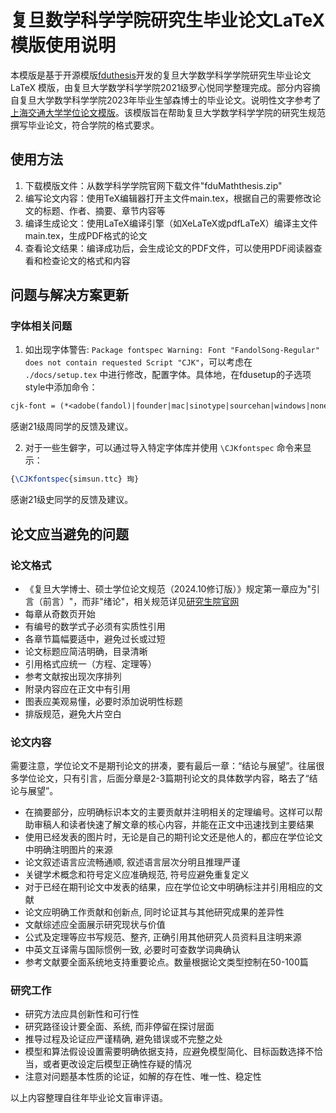 # 复旦数学科学学院研究生毕业论文LaTeX模版使用说明

本模版是基于开源模版[fduthesis](https://github.com/stone-zeng/fduthesis)开发的复旦大学数学科学学院研究生毕业论文 LaTeX 模版，由复旦大学数学科学学院2021级罗心悦同学整理完成。部分内容摘自复旦大学数学科学学院2023年毕业生邹森博士的毕业论文。说明性文字参考了[上海交通大学学位论文模版](https://github.com/sjtug/SJTUThesis)。该模版旨在帮助复旦大学数学科学学院的研究生规范撰写毕业论文，符合学院的格式要求。

## 使用方法

1. 下载模版文件：从数学科学学院官网下载文件"fduMaththesis.zip"
2. 编写论文内容：使用TeX编辑器打开主文件main.tex，根据自己的需要修改论文的标题、作者、摘要、章节内容等
3. 编译生成论文：使用LaTeX编译引擎（如XeLaTeX或pdfLaTeX）编译主文件main.tex，生成PDF格式的论文
4. 查看论文结果：编译成功后，会生成论文的PDF文件，可以使用PDF阅读器查看和检查论文的格式和内容

## 问题与解决方案更新

### 字体相关问题
1. 如出现字体警告: `Package fontspec Warning: Font "FandolSong-Regular" does not contain requested Script "CJK"`，可以考虑在 `./docs/setup.tex` 中进行修改，配置字体。具体地，在fdusetup的子选项style中添加命令：
```latex
cjk-font = (*<adobe(fandol)|founder|mac|sinotype|sourcehan|windows|none>*)
```
感谢21级周同学的反馈及建议。

2. 对于一些生僻字，可以通过导入特定字体库并使用 `\CJKfontspec` 命令来显示：
```latex
{\CJKfontspec{simsun.ttc} 珣}
```
感谢21级史同学的反馈及建议。



## 论文应当避免的问题

### 论文格式
   - 《复旦大学博士、硕士学位论文规范（2024.10修订版）》规定第一章应为"引言（前言）"，而非"绪论"，相关规范详见[研究生院官网](https://gs.fudan.edu.cn/6b/9f/c2806a27551/page.htm)
   - 每章从奇数页开始
   - 有编号的数学式子必须有实质性引用
   - 各章节篇幅要适中，避免过长或过短
   - 论文标题应简洁明确，目录清晰
   - 引用格式应统一（方程、定理等）
   - 参考文献按出现次序排列
   - 附录内容应在正文中有引用
   - 图表应美观易懂，必要时添加说明性标题
   - 排版规范，避免大片空白

### 论文内容

需要注意，学位论文不是期刊论文的拼凑，要有最后一章：“结论与展望”。往届很多学位论文，只有引言，后面分章是2-3篇期刊论文的具体数学内容，略去了“结论与展望”。

- 在摘要部分，应明确标识本文的主要贡献并注明相关的定理编号。这样可以帮助审稿人和读者快速了解文章的核心内容，并能在正文中迅速找到主要结果
- 使用已经发表的图片时，无论是自己的期刊论文还是他人的，都应在学位论文中明确注明图片的来源
- 论文叙述语言应流畅通顺, 叙述语言层次分明且推理严谨
- 关键学术概念和符号定义应准确规范, 符号应避免重复定义
- 对于已经在期刊论文中发表的结果，应在学位论文中明确标注并引用相应的文献
- 论文应明确工作贡献和创新点, 同时论证其与其他研究成果的差异性
- 文献综述应全面展示研究现状与价值
- 公式及定理等应书写规范、整齐, 正确引用其他研究人员资料且注明来源
- 中英文互译需与国际惯例一致, 必要时可查数学词典确认
- 参考文献要全面系统地支持重要论点。数量根据论文类型控制在50-100篇

### 研究工作
   - 研究方法应具创新性和可行性
   - 研究路径设计要全面、系统, 而非停留在探讨层面
   - 推导过程及论证应严谨精确, 避免错误或不完整之处
   - 模型和算法假设设置需要明确依据支持，应避免模型简化、目标函数选择不恰当，或者更改设定后模型正确性存疑的情况
   - 注意对问题基本性质的论证，如解的存在性、唯一性、稳定性

以上内容整理自往年毕业论文盲审评语。

